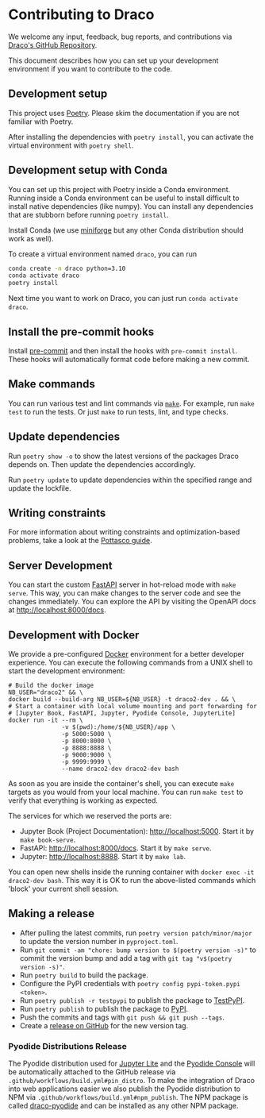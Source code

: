 # Contributing to Draco

We welcome any input, feedback, bug reports, and contributions via
[Draco's GitHub Repository](https://github.com/cmudig/draco2).

This document describes how you can set up your development environment if you want to contribute to the code.

## Development setup

This project uses [Poetry](https://python-poetry.org). Please skim the documentation if you are not familiar with
Poetry.

After installing the dependencies with `poetry install`, you can activate the virtual environment with `poetry shell`.

## Development setup with Conda

You can set up this project with Poetry inside a Conda environment. Running inside a Conda environment can be useful to
install difficult to install native dependencies (like numpy). You can install any dependencies that are stubborn before
running `poetry install`.

Install Conda (we use [miniforge](https://github.com/conda-forge/miniforge) but any other Conda distribution should work
as well).

To create a virtual environment named `draco`, you can run

```sh
conda create -n draco python=3.10
conda activate draco
poetry install
```

Next time you want to work on Draco, you can just run `conda activate draco`.

## Install the pre-commit hooks

Install [pre-commit](https://pre-commit.com) and then install the hooks with `pre-commit install`. These hooks will
automatically format code before making a new commit.

## Make commands

You can run various test and lint commands via [`make`](https://www.gnu.org/software/make/). For example, run
`make test` to run the tests. Or just `make` to run tests, lint, and type checks.

## Update dependencies

Run `poetry show -o` to show the latest versions of the packages Draco depends on. Then update the dependencies
accordingly.

Run `poetry update` to update dependencies within the specified range and update the lockfile.

## Writing constraints

For more information about writing constraints and optimization-based problems, take a look at the
[Pottasco guide](https://github.com/potassco/guide/releases/).

## Server Development

You can start the custom [FastAPI](https://fastapi.tiangolo.com/) server in hot-reload mode with `make serve`. This way,
you can make changes to the server code and see the changes immediately. You can explore the API by visiting the OpenAPI
docs at [http://localhost:8000/docs](http://localhost:8000/docs).

## Development with Docker

We provide a pre-configured [Docker](https://www.docker.com) environment for a better developer experience. You can
execute the following commands from a UNIX shell to start the development environment:

```shell
# Build the docker image
NB_USER="draco2" && \
docker build --build-arg NB_USER=${NB_USER} -t draco2-dev . && \
# Start a container with local volume mounting and port forwarding for
# [Jupyter Book, FastAPI, Jupyter, Pyodide Console, JupyterLite]
docker run -it --rm \
               -v $(pwd):/home/${NB_USER}/app \
               -p 5000:5000 \
               -p 8000:8000 \
               -p 8888:8888 \
               -p 9000:9000 \
               -p 9999:9999 \
               --name draco2-dev draco2-dev bash
```

As soon as you are inside the container's shell, you can execute `make` targets as you would from your local machine.
You can run `make test` to verify that everything is working as expected.

The services for which we reserved the ports are:

- Jupyter Book (Project Documentation): [http://localhost:5000](http://localhost:5000). Start it by `make book-serve`.
- FastAPI: [http://localhost:8000/docs](http://localhost:8000/docs). Start it by `make serve`.
- Jupyter: [http://localhost:8888](http://localhost:8888). Start it by `make lab`.

You can open new shells inside the running container with `docker exec -it draco2-dev bash`. This way it is OK to run
the above-listed commands which 'block' your current shell session.

## Making a release

- After pulling the latest commits, run `poetry version patch/minor/major` to update the version number in
  `pyproject.toml`.
- Run `git commit -am "chore: bump version to $(poetry version -s)"` to commit the version bump and add a tag with
  `git tag "v$(poetry version -s)"`.
- Run `poetry build` to build the package.
- Configure the PyPI credentials with `poetry config pypi-token.pypi <token>`.
- Run `poetry publish -r testpypi` to publish the package to [TestPyPI](https://test.pypi.org/project/draco/).
- Run `poetry publish` to publish the package to [PyPI](https://pypi.org/project/draco/).
- Push the commits and tags with `git push && git push --tags`.
- Create a [release on GitHub](https://github.com/cmudig/draco2/releases) for the new version tag.

### Pyodide Distributions Release

The Pyodide distribution used for [Jupyter Lite](https://dig.cmu.edu/draco2/jupyterlite) and the
[Pyodide Console](https://dig.cmu.edu/draco2/jupyterlite/static/pyodide/console.html) will be automatically attached to
the GitHub release via `.github/workflows/build.yml#pin_distro`. To make the integration of Draco into web applications
easier we also publish the Pyodide distribution to NPM via `.github/workflows/build.yml#npm_publish`. The NPM package is
called [draco-pyodide](https://www.npmjs.com/package/draco-pyodide) and can be installed as any other NPM package.

